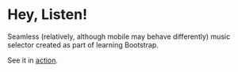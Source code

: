 # Hey, Listen!
Seamless (relatively, although mobile may behave differently) music selector created as part of learning Bootstrap.

See it in [action](http://www.ceva24.co.uk/pages/hey-listen/).
